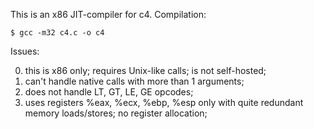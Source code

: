 This is an x86 JIT-compiler for c4.
Compilation:

    $ gcc -m32 c4.c -o c4

Issues:

0. this is x86 only; requires Unix-like calls; is not self-hosted;
1. can't handle native calls with more than 1 arguments;
2. does not handle LT, GT, LE, GE opcodes;
3. uses registers %eax, %ecx, %ebp, %esp only with quite
   redundant memory loads/stores; no register allocation;
